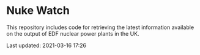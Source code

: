 # Nuke Watch

This repository includes code for retrieving the latest information available on the output of EDF nuclear power plants in the UK.

Last updated: 2021-03-16 17:26